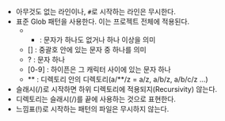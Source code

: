 - 아무것도 없는 라인이나, `#`로 시작하는 라인은 무시한다.
- 표준 Glob 패턴을 사용한다. 이는 프로젝트 전체에 적용된다.
	- * : 문자가 하나도 없거나 하나 이상을 의미
	 - [] : 중괄호 안에 있는 문자 중 하나를 의미
	 - ? : 문자 하나
	 - [0-9] : 하이픈은 그 캐릭터 사이에 있는 문자 하나
	 - ** : 디렉토리 안의 디렉토리(a/**/z = a/z, a/b/z, a/b/c/z ...)
- 슬래시(/)로 시작하면 하위 디렉토리에 적용되지(Recursivity) 않는다.
- 디렉토리는 슬래시(/)를 끝에 사용하는 것으로 표현한다.
- 느낌표(!)로 시작하는 패턴의 파일은 무시하지 않는다.